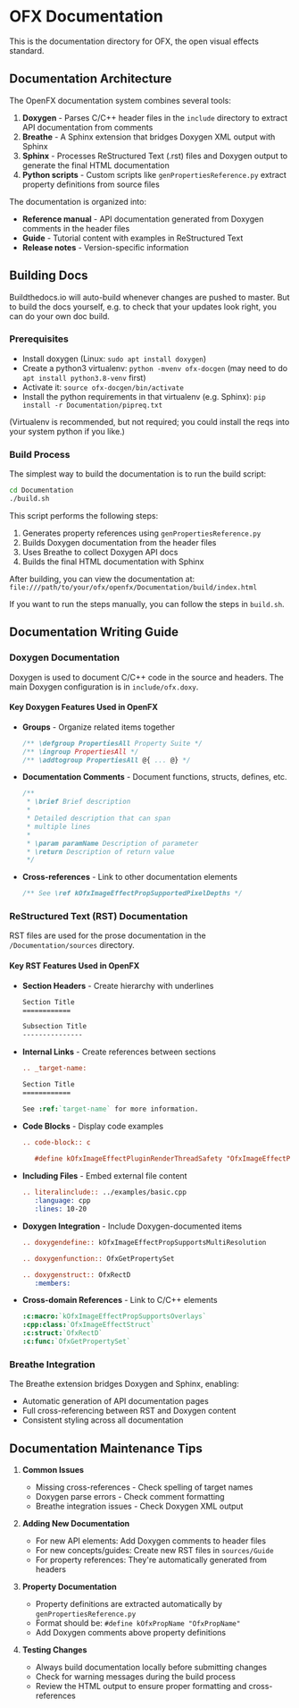 # OFX Documentation

This is the documentation directory for OFX, the open visual effects standard.

## Documentation Architecture

The OpenFX documentation system combines several tools:

1. **Doxygen** - Parses C/C++ header files in the `include` directory to extract API documentation from comments
2. **Breathe** - A Sphinx extension that bridges Doxygen XML output with Sphinx
3. **Sphinx** - Processes ReStructured Text (.rst) files and Doxygen output to generate the final HTML documentation
4. **Python scripts** - Custom scripts like `genPropertiesReference.py` extract property definitions from source files

The documentation is organized into:
- **Reference manual** - API documentation generated from Doxygen comments in the header files
- **Guide** - Tutorial content with examples in ReStructured Text
- **Release notes** - Version-specific information

## Building Docs

Buildthedocs.io will auto-build whenever changes are pushed to master.
But to build the docs yourself, e.g. to check that your updates look
right, you can do your own doc build.

### Prerequisites

* Install doxygen (Linux: `sudo apt install doxygen`)
* Create a python3 virtualenv: `python -mvenv ofx-docgen` (may need to do `apt install python3.8-venv` first)
* Activate it: `source ofx-docgen/bin/activate`
* Install the python requirements in that virtualenv (e.g. Sphinx): `pip install -r Documentation/pipreq.txt`

(Virtualenv is recommended, but not required; you could install the reqs into your
system python if you like.)

### Build Process

The simplest way to build the documentation is to run the build script:

```bash
cd Documentation
./build.sh
```

This script performs the following steps:

1. Generates property references using `genPropertiesReference.py`
2. Builds Doxygen documentation from the header files
3. Uses Breathe to collect Doxygen API docs
4. Builds the final HTML documentation with Sphinx

After building, you can view the documentation at:
`file:///path/to/your/ofx/openfx/Documentation/build/index.html`

If you want to run the steps manually, you can follow the steps in `build.sh`.

## Documentation Writing Guide

### Doxygen Documentation

Doxygen is used to document C/C++ code in the source and headers. The main Doxygen configuration is in `include/ofx.doxy`.

#### Key Doxygen Features Used in OpenFX

* **Groups** - Organize related items together
  ```c
  /** \defgroup PropertiesAll Property Suite */
  /** \ingroup PropertiesAll */
  /** \addtogroup PropertiesAll @{ ... @} */
  ```

* **Documentation Comments** - Document functions, structs, defines, etc.
  ```c
  /**
   * \brief Brief description
   * 
   * Detailed description that can span
   * multiple lines
   * 
   * \param paramName Description of parameter
   * \return Description of return value
   */
  ```

* **Cross-references** - Link to other documentation elements
  ```c
  /** See \ref kOfxImageEffectPropSupportedPixelDepths */
  ```

### ReStructured Text (RST) Documentation

RST files are used for the prose documentation in the `/Documentation/sources` directory.

#### Key RST Features Used in OpenFX

* **Section Headers** - Create hierarchy with underlines
  ```rst
  Section Title
  ============
  
  Subsection Title
  ---------------
  ```

* **Internal Links** - Create references between sections
  ```rst
  .. _target-name:
  
  Section Title
  ============
  
  See :ref:`target-name` for more information.
  ```

* **Code Blocks** - Display code examples
  ```rst
  .. code-block:: c
     
     #define kOfxImageEffectPluginRenderThreadSafety "OfxImageEffectPluginRenderThreadSafety"
  ```

* **Including Files** - Embed external file content
  ```rst
  .. literalinclude:: ../examples/basic.cpp
     :language: cpp
     :lines: 10-20
  ```

* **Doxygen Integration** - Include Doxygen-documented items
  ```rst
  .. doxygendefine:: kOfxImageEffectPropSupportsMultiResolution
  
  .. doxygenfunction:: OfxGetPropertySet
  
  .. doxygenstruct:: OfxRectD
     :members:
  ```

* **Cross-domain References** - Link to C/C++ elements
  ```rst
  :c:macro:`kOfxImageEffectPropSupportsOverlays`
  :cpp:class:`OfxImageEffectStruct`
  :c:struct:`OfxRectD`
  :c:func:`OfxGetPropertySet`
  ```

### Breathe Integration

The Breathe extension bridges Doxygen and Sphinx, enabling:

* Automatic generation of API documentation pages
* Full cross-referencing between RST and Doxygen content
* Consistent styling across all documentation

## Documentation Maintenance Tips

1. **Common Issues**
   - Missing cross-references - Check spelling of target names
   - Doxygen parse errors - Check comment formatting
   - Breathe integration issues - Check Doxygen XML output

2. **Adding New Documentation**
   - For new API elements: Add Doxygen comments to header files
   - For new concepts/guides: Create new RST files in `sources/Guide`
   - For property references: They're automatically generated from headers

3. **Property Documentation**
   - Property definitions are extracted automatically by `genPropertiesReference.py`
   - Format should be: `#define kOfxPropName "OfxPropName"`
   - Add Doxygen comments above property definitions

4. **Testing Changes**
   - Always build documentation locally before submitting changes
   - Check for warning messages during the build process
   - Review the HTML output to ensure proper formatting and cross-references
